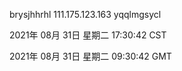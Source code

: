brysjhhrhl 111.175.123.163 yqqlmgsycl

2021年 08月 31日 星期二 17:30:42 CST

2021年 08月 31日 星期二 09:30:42 GMT
